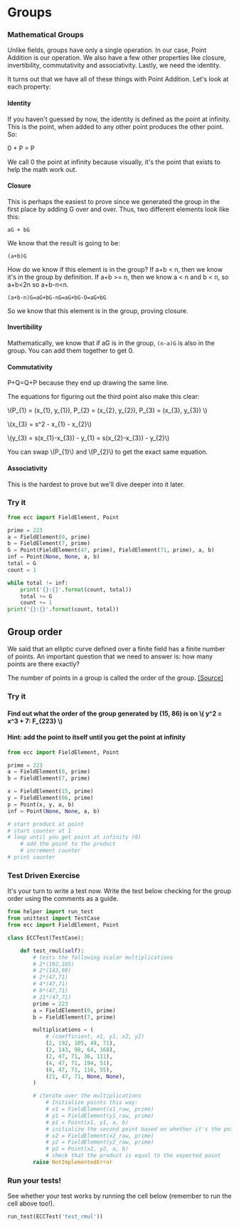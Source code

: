 
# Groups

### Mathematical Groups

Unlike fields, groups have only a single operation. In our case, Point Addition is our operation. We also have a few other properties like closure, invertibility, commutativity and associativity. Lastly, we need the identity.

It turns out that we have all of these things with Point Addition. Let's look at each property:


#### Identity

If you haven't guessed by now, the identity is defined as the point at infinity. This is the point, when added to any other point produces the other point. So:

0 + P = P

We call 0 the point at infinity because visually, it's the point that exists to help the math work out.


#### Closure

This is perhaps the easiest to prove since we generated the group in the first place by adding G over and over. Thus, two different elements look like this:

`aG + bG`

We know that the result is going to be:

`(a+b)G`

How do we know if this element is in the group? If a+b < n, then we know it's in the group by definition. If a+b >= n, then we know a < n and b < n, so a+b<2n so a+b-n<n.

`(a+b-n)G=aG+bG-nG=aG+bG-O=aG+bG`

So we know that this element is in the group, proving closure.


#### Invertibility

Mathematically, we know that if aG is in the group, `(n-a)G` is also in the group. You can add them together to get 0.


#### Commutativity

P+Q=Q+P because they end up drawing the same line.

The equations for figuring out the third point also make this clear:

\\(P_{1} = (x_{1}, y_{1}), P_{2} = (x_{2}, y_{2}), P_{3} = (x_{3}, y_{3}) \\)

\\(x_{3} = s^2 - x_{1} - x_{2}\\)

\\(y_{3} = s(x_{1}-x_{3}) - y_{1} = s(x_{2}-x_{3}) - y_{2}\\)

You can swap \\(P_{1}\\) and \\(P_{2}\\) to get the exact same equation.


#### Associativity

This is the hardest to prove but we'll dive deeper into it later.

### Try it


```python
from ecc import FieldElement, Point

prime = 223
a = FieldElement(0, prime)
b = FieldElement(7, prime)
G = Point(FieldElement(47, prime), FieldElement(71, prime), a, b)
inf = Point(None, None, a, b)
total = G
count = 1

while total != inf:
    print('{}:{}'.format(count, total))
    total += G
    count += 1
print('{}:{}'.format(count, total))
```

## Group order

We said that an elliptic curve defined over a finite field has a finite number of points. An important question that we need to answer is: how many points are there exactly?

The number of points in a group is called the order of the group. [[Source]](http://andrea.corbellini.name/2015/05/23/elliptic-curve-cryptography-finite-fields-and-discrete-logarithms/)

### Try it

#### Find out what the order of the group generated by (15, 86) is on  \\( y^2 = x^3 + 7: F_{223} \\)

#### Hint: add the point to itself until you get the point at infinity


```python
from ecc import FieldElement, Point

prime = 223
a = FieldElement(0, prime)
b = FieldElement(7, prime)

x = FieldElement(15, prime)
y = FieldElement(86, prime)
p = Point(x, y, a, b)
inf = Point(None, None, a, b)

# start product at point
# start counter at 1
# loop until you get point at infinity (0)
    # add the point to the product
    # increment counter
# print counter
```

### Test Driven Exercise

It's your turn to write a test now. Write the test below checking for the group order using the comments as a guide.


```python
from helper import run_test
from unittest import TestCase
from ecc import FieldElement, Point

class ECCTest(TestCase):

    def test_rmul(self):
        # tests the following scalar multiplications
        # 2*(192,105)
        # 2*(143,98)
        # 2*(47,71)
        # 4*(47,71)
        # 8*(47,71)
        # 21*(47,71)
        prime = 223
        a = FieldElement(0, prime)
        b = FieldElement(7, prime)

        multiplications = (
            # (coefficient, x1, y1, x2, y2)
            (2, 192, 105, 49, 71),
            (2, 143, 98, 64, 168),
            (2, 47, 71, 36, 111),
            (4, 47, 71, 194, 51),
            (8, 47, 71, 116, 55),
            (21, 47, 71, None, None),
        )

        # iterate over the multiplications
            # Initialize points this way:
            # x1 = FieldElement(x1_raw, prime)
            # y1 = FieldElement(y1_raw, prime)
            # p1 = Point(x1, y1, a, b)
            # initialize the second point based on whether it's the point at infinity
            # x2 = FieldElement(x2_raw, prime)
            # y2 = FieldElement(y2_raw, prime)
            # p2 = Point(x2, y2, a, b)
            # check that the product is equal to the expected point
        raise NotImplementedError
```

### Run your tests!

See whether your test works by running the cell below (remember to run the cell above too!).


```python
run_test(ECCTest('test_rmul'))
```
